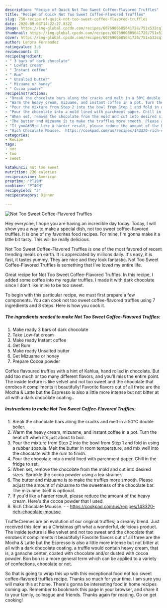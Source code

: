 ```yaml
---
description: "Recipe of Quick Not Too Sweet Coffee-Flavored Truffles"
title: "Recipe of Quick Not Too Sweet Coffee-Flavored Truffles"
slug: 750-recipe-of-quick-not-too-sweet-coffee-flavored-truffles
date: 2020-09-03T14:22:27.832Z
image: https://img-global.cpcdn.com/recipes/6076906605641728/751x532cq70/not-too-sweet-coffee-flavored-truffles-recipe-main-photo.jpg
thumbnail: https://img-global.cpcdn.com/recipes/6076906605641728/751x532cq70/not-too-sweet-coffee-flavored-truffles-recipe-main-photo.jpg
cover: https://img-global.cpcdn.com/recipes/6076906605641728/751x532cq70/not-too-sweet-coffee-flavored-truffles-recipe-main-photo.jpg
author: Lenora Fernandez
ratingvalue: 3.6
reviewcount: 15
recipeingredient:
- " 3 bars of dark chocolate"
- " Lowfat cream"
- " Instant coffee"
- " Rum"
- " Unsalted butter"
- " Mizuame or honey"
- " Cocoa powder"
recipeinstructions:
- "Break the chocolate bars along the cracks and melt in a 50℃ double boiler."
- "Warm the heavy cream, mizuame, and instant coffee in a pot. Turn the heat off when it&#39;s just about to boil."
- "Pour the mixture from Step 2 into the bowl from Step 1 and fold in using a rubber spatula. Melt the butter in room temperature, and mix well into the chocolate with the rum to finish."
- "Pour the chocolate into a mold lined with parchment paper. Chill in the fridge to set."
- "When set, remove the chocolate from the mold and cut into desired sizes. Sprinkle the cocoa powder using a tea strainer."
- "The butter and mizuame is to make the truffles more smooth. Please adjust the amount of mizuame to the sweetness of the chocolate bar. The mizuame itself is optional."
- "If you&#39;d like a harder result, please reduce the amount of the heavy cream. Here&#39;s the cocoa powder that I used."
- "Rich Chocolate Mousse.  https://cookpad.com/us/recipes/143320-rich-chocolate-mousse"
categories:
- Recipe
tags:
- not
- too
- sweet

katakunci: not too sweet 
nutrition: 236 calories
recipecuisine: American
preptime: "PT19M"
cooktime: "PT46M"
recipeyield: "2"
recipecategory: Dinner

---
```



![Not Too Sweet Coffee-Flavored Truffles](https://img-global.cpcdn.com/recipes/6076906605641728/751x532cq70/not-too-sweet-coffee-flavored-truffles-recipe-main-photo.jpg)

Hey everyone, I hope you are having an incredible day today. Today, I will show you a way to make a special dish, not too sweet coffee-flavored truffles. It is one of my favorites food recipes. For mine, I'm gonna make it a little bit tasty. This will be really delicious.

Not Too Sweet Coffee-Flavored Truffles is one of the most favored of recent trending meals on earth. It is appreciated by millions daily. It's easy, it is fast, it tastes yummy. They are nice and they look fantastic. Not Too Sweet Coffee-Flavored Truffles is something that I've loved my entire life.

Great recipe for Not Too Sweet Coffee-Flavored Truffles. In this recipe, I added some coffee into my regular truffles. I made it with dark chocolate since I don&#39;t like mine to be too sweet.


To begin with this particular recipe, we must first prepare a few components. You can cook not too sweet coffee-flavored truffles using 7 ingredients and 8 steps. Here is how you cook it.

<!--inarticleads1-->

##### The ingredients needed to make Not Too Sweet Coffee-Flavored Truffles:

1. Make ready  3 bars of dark chocolate
1. Take  Low-fat cream
1. Make ready  Instant coffee
1. Get  Rum
1. Make ready  Unsalted butter
1. Get  Mizuame or honey
1. Prepare  Cocoa powder


Coffee flavoured truffles with a hint of Kahlua, hand rolled in chocolate. But add too much or too many different flavors, and you&#39;ll miss the entire point. The inside texture is like velvet and not too sweet and the chocolate that enrobes it compliments it beautifully! Favorite flavors out of all three are the Mocha &amp; Latte but the Espresso is also a little more intense but not bitter at all with a dark chocolate coating.. 

<!--inarticleads2-->

##### Instructions to make Not Too Sweet Coffee-Flavored Truffles:

1. Break the chocolate bars along the cracks and melt in a 50℃ double boiler.
1. Warm the heavy cream, mizuame, and instant coffee in a pot. Turn the heat off when it&#39;s just about to boil.
1. Pour the mixture from Step 2 into the bowl from Step 1 and fold in using a rubber spatula. Melt the butter in room temperature, and mix well into the chocolate with the rum to finish.
1. Pour the chocolate into a mold lined with parchment paper. Chill in the fridge to set.
1. When set, remove the chocolate from the mold and cut into desired sizes. Sprinkle the cocoa powder using a tea strainer.
1. The butter and mizuame is to make the truffles more smooth. Please adjust the amount of mizuame to the sweetness of the chocolate bar. The mizuame itself is optional.
1. If you&#39;d like a harder result, please reduce the amount of the heavy cream. Here&#39;s the cocoa powder that I used.
1. Rich Chocolate Mousse. -  - https://cookpad.com/us/recipes/143320-rich-chocolate-mousse


TruffleCremes are an evolution of our original truffles; a creamy blend. Just received this item as a Christmas gift what a wonderful, delicious product. The inside texture is like velvet and not too sweet and the chocolate that enrobes it compliments it beautifully! Favorite flavors out of all three are the Mocha &amp; Latte but the Espresso is also a little more intense but not bitter at all with a dark chocolate coating. a truffle would contain heavy cream, that is, a ganache center, coated with chocolate and/or dusted with cocoa powder. Bon bon is a more general term which can be applied to a variety of confections, chocolate or not. 

So that is going to wrap this up with this exceptional food not too sweet coffee-flavored truffles recipe. Thanks so much for your time. I am sure you will make this at home. There's gonna be interesting food in home recipes coming up. Remember to bookmark this page in your browser, and share it to your family, colleague and friends. Thanks again for reading. Go on get cooking!
